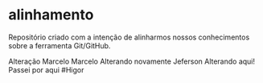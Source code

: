 # alinhamento
Repositório criado com a intenção de alinharmos nossos conhecimentos sobre a ferramenta Git/GitHub.

Alteração Marcelo
Marcelo Alterando novamente
Jeferson  Alterando aqui!
Passei por aqui #Higor